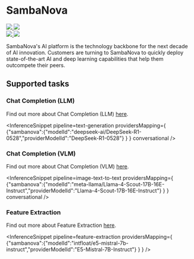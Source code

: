 <!---
WARNING

This markdown file has been generated from a script. Please do not edit it directly.

### Template

If you want to update the content related to sambanova's description, please edit the template file under `https://github.com/huggingface/hub-docs/tree/main/scripts/inference-providers/templates/providers/sambanova.handlebars`.

### Logos

If you want to update sambanova's logo, upload a file by opening a PR on https://huggingface.co/datasets/huggingface/documentation-images/tree/main/inference-providers/logos. Ping @wauplin and @celinah on the PR to let them know you uploaded a new logo.
Logos must be in .png format and be named `sambanova-light.png` and `sambanova-dark.png`. Visit https://huggingface.co/settings/theme to switch between light and dark mode and check that the logos are displayed correctly.

### Generation script

For more details, check out the `generate.ts` script: https://github.com/huggingface/hub-docs/blob/main/scripts/inference-providers/scripts/generate.ts.
--->

# SambaNova

<div class="flex justify-center">
    <a href="https://sambanova.ai/" target="_blank">
        <img class="block dark:hidden" src="https://huggingface.co/datasets/huggingface/documentation-images/resolve/main/inference-providers/logos/sambanova-light.png"/>
        <img class="hidden dark:block" src="https://huggingface.co/datasets/huggingface/documentation-images/resolve/main/inference-providers/logos/sambanova-dark.png"/>
    </a>
</div>

<div class="flex">
    <a href="https://huggingface.co/sambanovasystems" target="_blank">
        <img class="block dark:hidden" src="https://huggingface.co/datasets/huggingface/badges/resolve/main/follow-us-on-hf-lg.svg"/>
        <img class="hidden dark:block" src="https://huggingface.co/datasets/huggingface/badges/resolve/main/follow-us-on-hf-lg-dark.svg"/>
    </a>
</div>

SambaNova's AI platform is the technology backbone for the next decade of AI innovation.
Customers are turning to SambaNova to quickly deploy state-of-the-art AI and deep learning capabilities that help them outcompete their peers.

## Supported tasks


### Chat Completion (LLM)

Find out more about Chat Completion (LLM) [here](../tasks/chat-completion).

<InferenceSnippet
    pipeline=text-generation
    providersMapping={ {"sambanova":{"modelId":"deepseek-ai/DeepSeek-R1-0528","providerModelId":"DeepSeek-R1-0528"} } }
conversational />


### Chat Completion (VLM)

Find out more about Chat Completion (VLM) [here](../tasks/chat-completion).

<InferenceSnippet
    pipeline=image-text-to-text
    providersMapping={ {"sambanova":{"modelId":"meta-llama/Llama-4-Scout-17B-16E-Instruct","providerModelId":"Llama-4-Scout-17B-16E-Instruct"} } }
conversational />


### Feature Extraction

Find out more about Feature Extraction [here](../tasks/feature_extraction).

<InferenceSnippet
    pipeline=feature-extraction
    providersMapping={ {"sambanova":{"modelId":"intfloat/e5-mistral-7b-instruct","providerModelId":"E5-Mistral-7B-Instruct"} } }
/>

